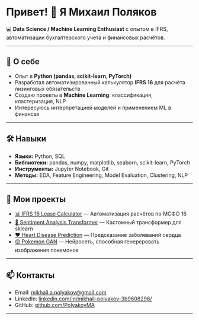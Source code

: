 # Привет! 👋 Я Михаил Поляков

💻 **Data Science / Machine Learning Enthusiast** с опытом в IFRS, автоматизации бухгалтерского учета и финансовых расчётов.

---

## 🚀 О себе
- Опыт в **Python (pandas, scikit-learn, PyTorch)**  
- Разработал автоматизированный калькулятор **IFRS 16** для расчёта лизинговых обязательств  
- Создаю проекты в **Machine Learning**: классификация, кластеризация, NLP  
- Интересуюсь интерпретацией моделей и применением ML в финансах  

---

## 🛠 Навыки
- **Языки:** Python, SQL  
- **Библиотеки:** pandas, numpy, matplotlib, seaborn, scikit-learn, PyTorch  
- **Инструменты:** Jupyter Notebook, Git 
- **Методы:** EDA, Feature Engineering, Model Evaluation, Clustering, NLP

---

## 📌 Мои проекты
- [📊 IFRS 16 Lease Calculator](https://github.com/PolyakovMA/ifrs16-lease-calculator) — Автоматизация расчётов по МСФО 16  
- [🤖 Sentiment Analysis Transformer](https://github.com/PolyakovMA/sentiment-transformer) — Кастомный трансформер для sklearn  
- [❤️ Heart Disease Prediction](https://github.com/PolyakovMA/heart-disease-ml) — Предсказание заболеваний сердца  
- [🟡 Pokemon GAN](https://github.com/PolyakovMA/pokemon-GAN) — Нейросеть, способная генереровать изображения покемонов

---

## 📫 Контакты
- Email: mikhail.a.polyakov@gmail.com  
- LinkedIn: [linkedin.com/in/mikhail-polyakov-3b9608296/](https://www.linkedin.com/in/mikhail-polyakov-3b9608296/)  
- GitHub: [github.com/PolyakovMA](https://github.com/PolyakovMA)

---
